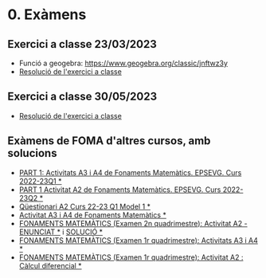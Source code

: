 # 0. Exàmens

## Exercici a classe 23/03/2023 

* Funció a geogebra: https://www.geogebra.org/classic/jnftwz3y
* [Resolució de l'exercici a classe](./annexos/resolucio-exercici-a-classe-23-03-2023.pdf)

## Exercici a classe 30/05/2023 

* [Resolució de l'exercici a classe](./annexos/resolucio-exercici-a-classe-30-05-2023.pdf)

## Exàmens de FOMA d'altres cursos, amb solucions

* [PART 1: Activitats A3 i A4 de Fonaments Matemàtics. EPSEVG. Curs 2022-23Q1 *](https://upcommons.upc.edu/bitstream/handle/2117/381101/FOMA_A3-A4_solucio.pdf?sequence=1)
* [PART 1 Activitat A2 de Fonaments Matemàtics. EPSEVG. Curs 2022-23Q2 *](https://upcommons.upc.edu/bitstream/handle/2117/379130/FOMA_251022_A2_amb_solucions.pdf?sequence=2)
* [Qüestionari A2 Curs 22-23 Q1 Model 1 *](https://upcommons.upc.edu/bitstream/handle/2117/379129/FOMA_251022_A2_TEST_amb_solucions.pdf?sequence=1)
* [Activitat A3 i A4 de Fonaments Matemàtics *](https://upcommons.upc.edu/bitstream/handle/2117/370602/FOMA_A3-A4-SoluciO.pdf?sequence=1)
* [FONAMENTS MATEMÀTICS (Examen 2n quadrimestre): Activitat A2 - ENUNCIAT *](https://upcommons.upc.edu/bitstream/handle/2117/366793/A2%20parcial%20FOMA.pdf?sequence=1) i [SOLUCIÓ *](https://upcommons.upc.edu/bitstream/handle/2117/366793/Solucio_A2.pdf?sequence=2)
* [FONAMENTS MATEMÀTICS (Examen 1r quadrimestre): Activitats A3 i A4 *](https://upcommons.upc.edu/bitstream/handle/2117/361756/A3iA4ambsolucio.pdf?sequence=1)
* [FONAMENTS MATEMÀTICS (Examen 1r quadrimestre): Activitat A2 : Càlcul diferencial *](https://upcommons.upc.edu/bitstream/handle/2117/361754/A2_FOMA-21-22Q1_amb_sol.pdf?sequence=1)

